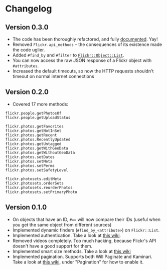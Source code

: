 # Changelog

## Version 0.3.0

- The code has been thoroughly refactored, and fully
  [documented](http://rubydoc.info/gems/flickr-objects). Yay!
- Removed `Flickr.api_methods` – the consequences of its existence made the
  code uglier.
- Added `#find_by` and `#filter` to
  [`Flickr::Object::List`](http://rubydoc.info/gems/flickr-objects/Flickr/Object/List).
- You can now access the raw JSON response of a Flickr object with
  `#attributes`.
- Increased the default timeouts, so now the HTTP requests shouldn't timeout on
  normal internet connections

## Version 0.2.0

- Covered 17 more methods:

```
flickr.people.getPhotosOf
flickr.people.getUploadStatus

flickr.photos.getFavorites
flickr.photos.getNotInSet
flickr.photos.getRecent
flickr.photos.RecentlyUpdated
flickr.photos.getUntagged
flickr.photos.getWithGeoData
flickr.photos.getWithoutGeoData
flickr.photos.setDates
flickr.photos.setMeta
flickr.photos.setPerms
flickr.photos.setSafetyLevel

flickr.photosets.editMeta
flickr.photosets.orderSets
flickr.photosets.reorderPhotos
flickr.photosets.setPrimaryPhoto
```

## Version 0.1.0

- On objects that have an ID, `#==` will now compare their IDs (useful when you
  get the same object from different sources)
- Implemented dynamic finders (`#find_by_<attribute>`) on `Flickr::List`.
- Implemented authentication. Take a look at [this
  wiki](https://github.com/janko-m/flickr-objects/wiki/Authentication).
- Removed videos completely. Too much hacking, because Flickr's API doesn't have
  a good support for them.
- Implemented smart size methods. Take a look at [this wiki](https://github.com/janko-m/flickr-objects/wiki/Sizes)
- Implemented pagination. Supports both Will Paginate and Kaminari. Take a look
  at [this wiki](https://github.com/janko-m/flickr-objects/wiki/Configuration),
  under "Pagination" for how to enable it.
